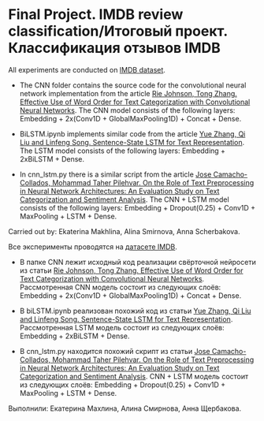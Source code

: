 # Final Project. IMDB review classification/Итоговый проект. Классификация отзывов IMDB

All experiments are conducted on [IMDB dataset](http://ai.stanford.edu/~amaas/data/sentiment/index.html).

+ The CNN folder contains the source code for the convolutional neural network implementation from the article [Rie Johnson, Tong Zhang. Effective Use of Word Order for Text Categorization with Convolutional Neural Networks](https://paperswithcode.com/paper/effective-use-of-word-order-for-text-1). The CNN model consists of the following layers: Embedding + 2x(Conv1D + GlobalMaxPooling1D) + Concat + Dense.

+ BiLSTM.ipynb implements similar code from the article [Yue Zhang, Qi Liu and Linfeng Song. Sentence-State LSTM for Text Representation](https://arxiv.org/pdf/1805.02474v1.pdf). The LSTM model consists of the following layers: Embedding + 2xBiLSTM + Dense.

+ In cnn_lstm.py there is a similar script from the article [Jose Camacho-Collados, Mohammad Taher Pilehvar. On the Role of Text Preprocessing in Neural Network Architectures: An Evaluation Study on Text Categorization and Sentiment Analysis](https://arxiv.org/pdf/1707.01780v3.pdf). The CNN + LSTM model consists of the following layers: Embedding + Dropout(0.25) + Conv1D + MaxPooling + LSTM + Dense. 


Carried out by: Ekaterina Makhlina, Alina Smirnova, Anna Scherbakova.


Все эксперименты проводятся на [датасете IMDB](http://ai.stanford.edu/~amaas/data/sentiment/index.html).

+ В папке CNN лежит исходный код реализации свёрточной нейросети из статьи [Rie Johnson, Tong Zhang. Effective Use of Word Order for Text Categorization with Convolutional Neural Networks](https://paperswithcode.com/paper/effective-use-of-word-order-for-text-1).
Рассмотренная CNN модель состоит из следующих слоёв: Embedding + 2x(Conv1D + GlobalMaxPooling1D) + Concat + Dense.

+ В biLSTM.ipynb реализован похожий код из статьи [Yue Zhang, Qi Liu and Linfeng Song. Sentence-State LSTM for Text Representation](https://arxiv.org/pdf/1805.02474v1.pdf). 
Рассмотренная LSTM модель состоит из следующих слоёв: Embedding + 2xBiLSTM + Dense.

+ В cnn_lstm.py находится похожий скрипт из статьи [Jose Camacho-Collados, Mohammad Taher Pilehvar. On the Role of Text Preprocessing in Neural Network Architectures: An Evaluation Study on Text Categorization and Sentiment Analysis](https://arxiv.org/pdf/1707.01780v3.pdf). 
CNN + LSTM модель состоит из следующих слоёв: Embedding + Dropout(0.25) + Conv1D + MaxPooling + LSTM + Dense. 


Выполнили: Екатерина Махлина, Алина Смирнова, Анна Щербакова.
